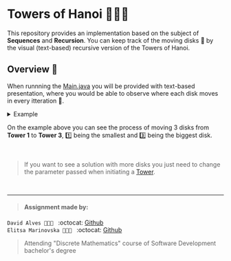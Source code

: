 # Towers of Hanoi :tokyo_tower::tokyo_tower::tokyo_tower:

This repository provides an implementation based on the subject of **Sequences** and **Recursion**. You can keep track of the moving disks :dvd: by the visual (text-based) recursive version of the Towers of Hanoi.

## Overview :eyes:
When runnning the [Main.java](https://github.com/elit0451/Towers-of-Hanoi/blob/master/src/Main.java) you will be provided with text-based presentation, where you would be able to observe where each disk moves in every itteration :arrows_counterclockwise:.

<details><summary>Example</summary> 

```java
	ITERATION 1

Tower 1:
2
3

Tower 2:

Tower 3:
1

	ITERATION 2

Tower 1:
3

Tower 2:
2

Tower 3:
1

	ITERATION 3

Tower 1:
3

Tower 2:
1
2

Tower 3:

	ITERATION 4

Tower 1:

Tower 2:
1
2

Tower 3:
3

	ITERATION 5

Tower 1:
1

Tower 2:
2

Tower 3:
3

	ITERATION 6

Tower 1:
1

Tower 2:

Tower 3:
2
3

	ITERATION 7

Tower 1:

Tower 2:

Tower 3:
1
2
3

```
</details>

On the example above you can see the process of moving 3 disks from **Tower 1** to **Tower 3**, :one: being the smallest and :three: being the biggest disk.

</br>

> If you want to see a solution with more disks you just need to change the parameter passed when initiating a [Tower](https://github.com/elit0451/Towers-of-Hanoi/blob/1a76651c5b705ffd333aa5afd1a47216c6c1d226/src/Main.java#L10).

</br>

___
> #### Assignment made by:   
`David Alves 👨🏻‍💻 ` :octocat: [Github](https://github.com/davi7725) <br />
`Elitsa Marinovska 👩🏻‍💻 ` :octocat: [Github](https://github.com/elit0451) <br />
> Attending "Discrete Mathematics" course of Software Development bachelor's degree
